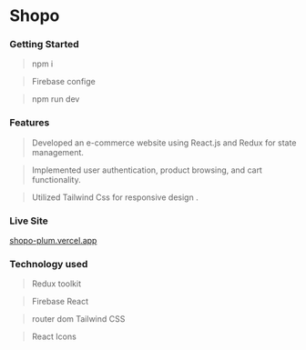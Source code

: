 # Shopo

### Getting Started

> npm i

> Firebase confige

> npm run dev

### Features

> Developed an e-commerce website using React.js and Redux for state management.

> Implemented user authentication, product browsing, and cart functionality.

> Utilized Tailwind Css for responsive design .

### Live Site

[shopo-plum.vercel.app ](https://shopo-plum.vercel.app/)

### Technology used

> Redux toolkit

> Firebase React

> router dom Tailwind CSS

> React Icons
